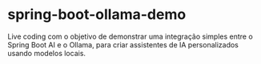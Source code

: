 # spring-boot-ollama-demo
Live coding com o objetivo de demonstrar uma integração simples entre o Spring Boot AI e o Ollama, 
para criar assistentes de IA personalizados usando modelos locais.

